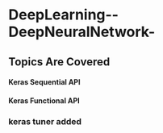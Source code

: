 # DeepLearning--DeepNeuralNetwork-

## Topics Are Covered
#### Keras Sequential API
#### Keras Functional API
### keras tuner added
